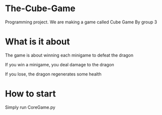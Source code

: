 # The-Cube-Game
Programming project. We are making a game called Cube Game
By group 3

# What is it about
The game is about winning each minigame to defeat the dragon

If you win a minigame, you deal damage to the dragon

If you lose, the dragon regenerates some health

# How to start
Simply run CoreGame.py
